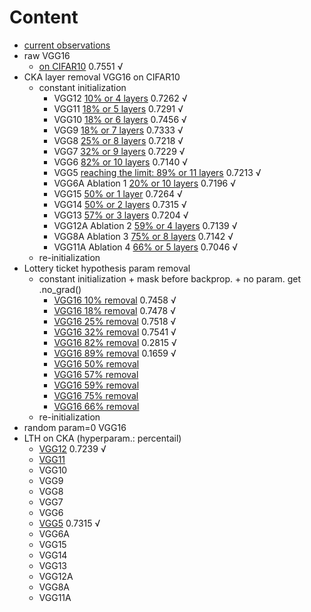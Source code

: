 # Content
- [current observations](https://github.com/YHJYH/Machine_Learning/blob/main/projects/Master_Thesis/experiments/cur_ob.md#current-observations)
- raw VGG16
    - [on CIFAR10](https://github.com/YHJYH/Machine_Learning/blob/main/projects/Master_Thesis/experiments/raw_vgg16.md#raw-vgg16) 0.7551 √
- CKA layer removal VGG16 on CIFAR10
    - constant initialization
        - VGG12 [10% or 4 layers](https://github.com/YHJYH/Machine_Learning/blob/main/projects/Master_Thesis/experiments/removal_vgg12.md#remove-10-params-or-4-conv-layers) 0.7262 √
        - VGG11 [18% or 5 layers](https://github.com/YHJYH/Machine_Learning/blob/main/projects/Master_Thesis/experiments/removal_vgg11.md#remove-18-or-5-conv-layers-vgg11) 0.7291 √
        - VGG10 [18% or 6 layers](https://github.com/YHJYH/Machine_Learning/blob/main/projects/Master_Thesis/experiments/removal_vgg10.md#remove-18-params-or-6-layers-vgg10) 0.7456 √
        - VGG9 [18% or 7 layers](https://github.com/YHJYH/Machine_Learning/blob/main/projects/Master_Thesis/experiments/removal_vgg9.md#remove-18-params-or-7-layers-vgg9) 0.7333 √
        - VGG8 [25% or 8 layers](https://github.com/YHJYH/Machine_Learning/blob/main/projects/Master_Thesis/experiments/removal_vgg8.md#remove-25-or-8-layers-vgg8) 0.7218 √
        - VGG7 [32% or 9 layers](https://github.com/YHJYH/Machine_Learning/blob/main/projects/Master_Thesis/experiments/removal_vgg7.md#remove-32-or-9-layers-vgg7) 0.7229 √
        - VGG6 [82% or 10 layers](https://github.com/YHJYH/Machine_Learning/blob/main/projects/Master_Thesis/experiments/removal_vgg6.md#remove-82-or-10-layers-vgg6) 0.7140 √
        - VGG5 [reaching the limit: 89% or 11 layers](https://github.com/YHJYH/Machine_Learning/blob/main/projects/Master_Thesis/experiments/removal_vgg5.md#reaching-the-limit-remove-89-or-11-layers-vgg5) 0.7213 √
        - VGG6A Ablation 1 [20% or 10 layers](https://github.com/YHJYH/Machine_Learning/blob/main/projects/Master_Thesis/experiments/removal_ablation1_vgg6.md#ablation-1-remove-20-params-or-10-layers-but-conv-not-fc) 0.7196 √
        - VGG15 [50% or 1 layer](https://github.com/YHJYH/Machine_Learning/blob/main/projects/Master_Thesis/experiments/removal_vgg15.md#vgg15-remove-1-fc-layer-50-params) 0.7264 √
        - VGG14 [50% or 2 layers](https://github.com/YHJYH/Machine_Learning/blob/main/projects/Master_Thesis/experiments/removal_vgg14.md#vgg14-remove-1-conv-1-fc) 0.7315 √
        - VGG13 [57% or 3 layers](https://github.com/YHJYH/Machine_Learning/blob/main/projects/Master_Thesis/experiments/removal_vgg13.md#vgg13-remove-1-fc-and-2-convs) 0.7204 √
        - VGG12A Ablation 2 [59% or 4 layers](https://github.com/YHJYH/Machine_Learning/blob/main/projects/Master_Thesis/experiments/removal_vgg12a.md#vgg12a-remove-1fc-and-3-convs) 0.7139 √
        - VGG8A Ablation 3 [75% or 8 layers](https://github.com/YHJYH/Machine_Learning/blob/main/projects/Master_Thesis/experiments/removal_vgg8a.md#vgg8a-remove-1-fc-and-7-convs) 0.7142 √
        - VGG11A Ablation 4 [66% or 5 layers](https://github.com/YHJYH/Machine_Learning/blob/main/projects/Master_Thesis/experiments/removal_vgg11a.md#vgg11a-remove-1-fc-and-4-convs) 0.7046 √
    - re-initialization
- Lottery ticket hypothesis param removal
    - constant initialization + mask before backprop. + no param. get .no_grad()
        - [VGG16 10% removal](https://github.com/YHJYH/Machine_Learning/blob/main/projects/Master_Thesis/experiments/lth10.md#lth-remove-10-params-on-vgg16) 0.7458 √
        - [VGG16 18% removal](https://github.com/YHJYH/Machine_Learning/blob/main/projects/Master_Thesis/experiments/lth18.md#lth-remove-18-params-on-vgg16) 0.7478 √
        - [VGG16 25% removal](https://github.com/YHJYH/Machine_Learning/blob/main/projects/Master_Thesis/experiments/lth25.md#lth-remove-25-params-on-vgg16) 0.7518 √
        - [VGG16 32% removal](https://github.com/YHJYH/Machine_Learning/blob/main/projects/Master_Thesis/experiments/lth32.md#lth-remove-32-params-on-vgg16) 0.7541 √
        - [VGG16 82% removal](https://github.com/YHJYH/Machine_Learning/blob/main/projects/Master_Thesis/experiments/lth82.md#lth-remove-82-params-on-vgg16) 0.2815 √
        - [VGG16 89% removal](https://github.com/YHJYH/Machine_Learning/blob/main/projects/Master_Thesis/experiments/lth89.md#lth-remove-89-parameters) 0.1659 √
        - [VGG16 50% removal]()
        - [VGG16 57% removal]()
        - [VGG16 59% removal]()
        - [VGG16 75% removal]()
        - [VGG16 66% removal]()
    - re-initialization
- random param=0 VGG16
- LTH on CKA (hyperparam.: percentail)
    - [VGG12](https://github.com/YHJYH/Machine_Learning/blob/main/projects/Master_Thesis/experiments/ckalth_vgg12.md#cka-lth-vgg12) 0.7239 √
    - [VGG11](https://github.com/YHJYH/Machine_Learning/blob/main/projects/Master_Thesis/experiments/ckalth_vgg11.md#vgg11)
    - VGG10
    - VGG9
    - VGG8
    - VGG7
    - VGG6
    - [VGG5](https://github.com/YHJYH/Machine_Learning/blob/main/projects/Master_Thesis/experiments/ckalth_vgg5.md) 0.7315 √
    - VGG6A
    - VGG15
    - VGG14
    - VGG13
    - VGG12A
    - VGG8A
    - VGG11A

